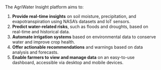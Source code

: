 The AgriWater Insight platform aims to:

1. **Provide real-time insights** on soil moisture, precipitation, and evapotranspiration using NASA’s datasets and IoT sensors.
2. **Predict water-related risks**, such as floods and droughts, based on real-time and historical data.
3. **Automate irrigation systems** based on environmental data to conserve water and improve crop health.
4. **Offer actionable recommendations** and warnings based on data analysis and forecasts.
5. **Enable farmers to view and manage data** on an easy-to-use dashboard, accessible via desktop and mobile devices.
